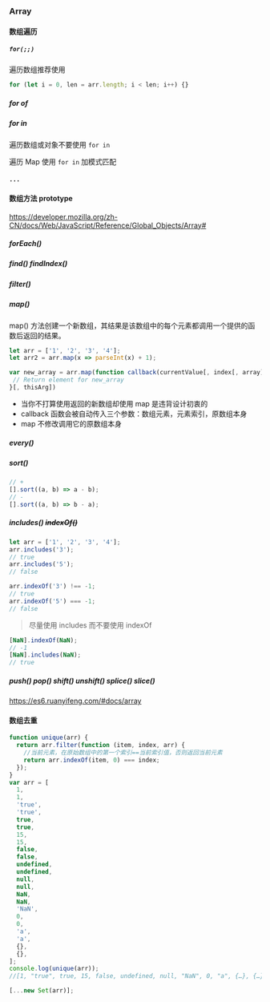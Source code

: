 ### Array

#### 数组遍历

##### `for(;;)`

遍历数组推荐使用

```js
for (let i = 0, len = arr.length; i < len; i++) {}
```

##### for of

##### for in

遍历数组或对象不要使用 `for in`

遍历 Map 使用 `for in` 加模式匹配

#### `...`

#### 数组方法 prototype

<https://developer.mozilla.org/zh-CN/docs/Web/JavaScript/Reference/Global_Objects/Array#>

##### forEach()

##### find() findIndex()

##### filter()

##### map()

map() 方法创建一个新数组，其结果是该数组中的每个元素都调用一个提供的函数后返回的结果。

```js
let arr = ['1', '2', '3', '4'];
let arr2 = arr.map(x => parseInt(x) + 1);
```

```js
var new_array = arr.map(function callback(currentValue[, index[, array]]) {
 // Return element for new_array
}[, thisArg])
```

- 当你不打算使用返回的新数组却使用 map 是违背设计初衷的
- callback 函数会被自动传入三个参数：数组元素，元素索引，原数组本身
- map 不修改调用它的原数组本身

##### every()

##### sort()

```js
// +
[].sort((a, b) => a - b);
// -
[].sort((a, b) => b - a);
```

##### includes() ~~indexOf()~~

```js
let arr = ['1', '2', '3', '4'];
arr.includes('3');
// true
arr.includes('5');
// false

arr.indexOf('3') !== -1;
// true
arr.indexOf('5') === -1;
// false
```

> 尽量使用 includes 而不要使用 indexOf

```js
[NaN].indexOf(NaN);
// -1
[NaN].includes(NaN);
// true
```

##### push() pop() shift() unshift() splice() slice()

<https://es6.ruanyifeng.com/#docs/array>

#### 数组去重

```js
function unique(arr) {
  return arr.filter(function (item, index, arr) {
    //当前元素，在原始数组中的第一个索引==当前索引值，否则返回当前元素
    return arr.indexOf(item, 0) === index;
  });
}
var arr = [
  1,
  1,
  'true',
  'true',
  true,
  true,
  15,
  15,
  false,
  false,
  undefined,
  undefined,
  null,
  null,
  NaN,
  NaN,
  'NaN',
  0,
  0,
  'a',
  'a',
  {},
  {},
];
console.log(unique(arr));
//[1, "true", true, 15, false, undefined, null, "NaN", 0, "a", {…}, {…}]
```

```js
[...new Set(arr)];
```

